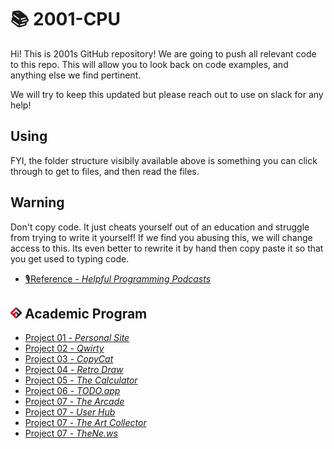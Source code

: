 # 📚 2001-CPU

Hi! This is 2001s GitHub repository! We are going to push all relevant code to this repo. This will allow you to look back on code examples, and anything else we find pertinent.

We will try to keep this updated but please reach out to use on slack for any help!

## Using

FYI, the folder structure visibily available above is something you can click through to get to files, and then read the files.

## Warning

Don't copy code. It just cheats yourself out of an education and struggle from trying to write it yourself! If we find you abusing this, we will change access to this. Its even better to rewrite it by hand then copy paste it so that you get used to typing code.

- [🎙️Reference - *Helpful Programming Podcasts*](reference/podcast-list.md)

## ![FSA](/logo.png) Academic Program
- [Project 01 - *Personal Site*](project_01)
- [Project 02 - *Qwirty*](project_02)
- [Project 03 - *CopyCat*](project_03)
- [Project 04 - *Retro Draw*](project_04)
- [Project 05 - *The Calculator*](project_05)
- [Project 06 - *TODO.app*](project_06)
- [Project 07 - *The Arcade*](project_07)
- [Project 07 - *User Hub*](project_08)
- [Project 07 - *The Art Collector*](project_09)
- [Project 07 - *TheNe.ws*](project_10)
